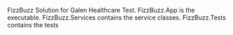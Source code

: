 FizzBuzz Solution for Galen Healthcare Test. FizzBuzz.App is the executable. FizzBuzz.Services contains the service classes. FizzBuzz.Tests contains the tests
